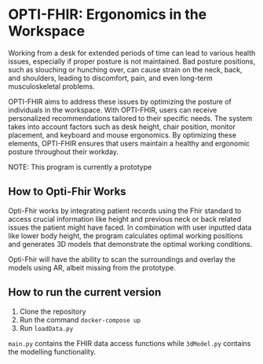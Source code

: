 # OPTI-FHIR: Ergonomics in the Workspace 

Working from a desk for extended periods of time can lead to various health issues, especially if proper posture is not maintained. Bad posture positions, such as slouching or hunching over, can cause strain on the neck, back, and shoulders, leading to discomfort, pain, and even long-term musculoskeletal problems.

OPTI-FHIR aims to address these issues by optimizing the posture of individuals in the workspace. With OPTI-FHIR, users can receive personalized recommendations tailored to their specific needs. The system takes into account factors such as desk height, chair position, monitor placement, and keyboard and mouse ergonomics. By optimizing these elements, OPTI-FHIR ensures that users maintain a healthy and ergonomic posture throughout their workday.

NOTE: This program is currently a prototype

## How to Opti-Fhir Works

Opti-Fhir works by integrating patient records using the Fhir standard to access crucial information like height and previous neck or back related issues the patient might have faced. In combination with user inputted data like lower body height, the program calculates optimal working positions and generates 3D models that demonstrate the optimal working conditions.

Opti-Fhir will have the ability to scan the surroundings and overlay the models using AR, albeit missing from the prototype.

## How to run the current version

1. Clone the repository 
2. Run the command  ```docker-compose up``` 
3. Run  ```loadData.py```

```main.py``` contains the FHIR data access functions while ```3dModel.py``` contains the modelling functionality.